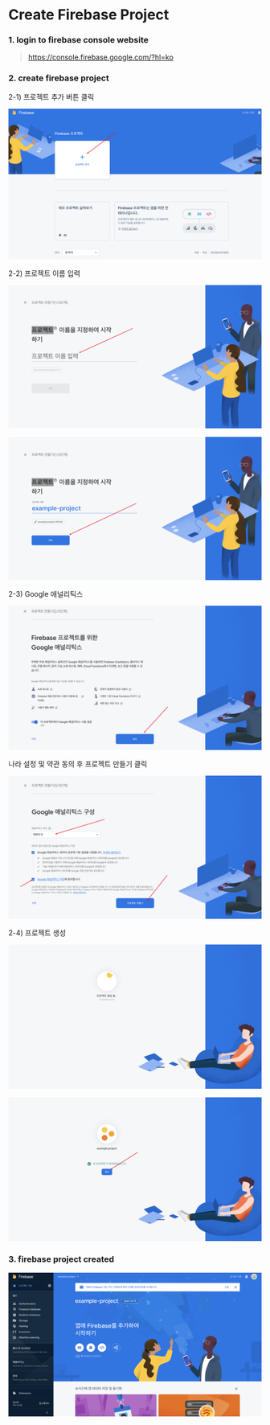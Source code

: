# Create Firebase Project

### 1. login to firebase console website

> https://console.firebase.google.com/?hl=ko

### 2. create firebase project

2-1) 프로젝트 추가 버튼 클릭

![프로젝트 추가 버튼 클릭](resources/images/create_firebase_project_001.png)

2-2) 프로젝트 이름 입력

![프로젝트 이름 입력](resources/images/create_firebase_project_002.png)

![프로젝트 이름 입력 후 계속 버튼 클릭](resources/images/create_firebase_project_003.png)

2-3) Google 애널리틱스

![구글 애널리틱스 사용 동의 후 계속 버튼 클릭](resources/images/create_firebase_project_004.png)

나라 설정 및 약관 동의 후 프로젝트 만들기 클릭

![나라설정, 약관동의, 프로젝트 만들기 버튼 클릭](resources/images/create_firebase_project_005.png)

2-4) 프로젝트 생성

![프로젝트 생성 중](resources/images/create_firebase_project_006.png)

![프로젝트 생성 완료, 계속 버튼 클릭](resources/images/create_firebase_project_007.png)

### 3. firebase project created

![프로젝트 콘솔 화면](resources/images/create_firebase_project_008.png)

